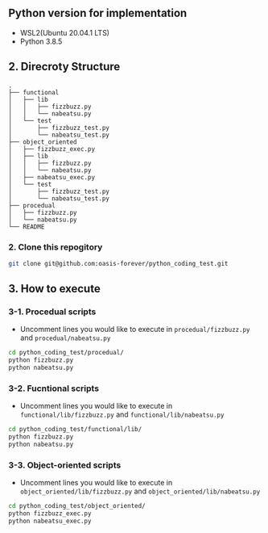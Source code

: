 ## Python version for implementation

* WSL2(Ubuntu 20.04.1 LTS)
* Python 3.8.5

## 2. Direcroty Structure

```
.
├── functional
│   ├── lib
│   │   ├── fizzbuzz.py
│   │   └── nabeatsu.py
│   └── test
│       ├── fizzbuzz_test.py
│       └── nabeatsu_test.py
├── object_oriented
│   ├── fizzbuzz_exec.py
│   ├── lib
│   │   ├── fizzbuzz.py
│   │   └── nabeatsu.py
│   ├── nabeatsu_exec.py
│   └── test
│       ├── fizzbuzz_test.py
│       └── nabeatsu_test.py
├── procedual
│   ├── fizzbuzz.py
│   └── nabeatsu.py
└── README
```

### 2. Clone this repogitory

```bash
git clone git@github.com:oasis-forever/python_coding_test.git
```

## 3. How to execute

### 3-1. Procedual scripts

* Uncomment lines you would like to execute in `procedual/fizzbuzz.py` and `procedual/nabeatsu.py`

```bash
cd python_coding_test/procedual/
python fizzbuzz.py
python nabeatsu.py
```

### 3-2. Fucntional scripts

* Uncomment lines you would like to execute in `functional/lib/fizzbuzz.py` and `functional/lib/nabeatsu.py`

```bash
cd python_coding_test/functional/lib/
python fizzbuzz.py
python nabeatsu.py
```

### 3-3. Object-oriented scripts

* Uncomment lines you would like to execute in `object_oriented/lib/fizzbuzz.py` and `object_oriented/lib/nabeatsu.py`

```bash
cd python_coding_test/object_oriented/
python fizzbuzz_exec.py
python nabeatsu_exec.py
```
